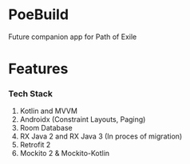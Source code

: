 # PoeBuild

Future companion app for Path of Exile

# Features

### Tech Stack

1. Kotlin and MVVM
2. Androidx (Constraint Layouts, Paging)
2. Room Database
3. RX Java 2 and RX Java 3 (In proces of migration)
4. Retrofit 2
5. Mockito 2 & Mockito-Kotlin
